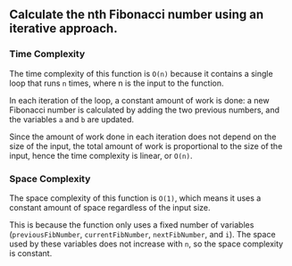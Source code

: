## Calculate the nth Fibonacci number using an iterative approach.

### Time Complexity

The time complexity of this function is `O(n)` because it contains a single loop that runs `n` times, where n is the input to the function.

In each iteration of the loop, a constant amount of work is done: a new Fibonacci number is calculated by adding the two previous numbers, and the variables `a` and `b` are updated.

Since the amount of work done in each iteration does not depend on the size of the input, the total amount of work is proportional to the size of the input, hence the time complexity is linear, or `O(n)`.

### Space Complexity

The space complexity of this function is `O(1)`, which means it uses a constant amount of space regardless of the input size.

This is because the function only uses a fixed number of variables (`previousFibNumber`, `currentFibNumber`, `nextFibNumber`, and `i`). The space used by these variables does not increase with `n`, so the space complexity is constant.